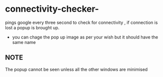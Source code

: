 # connectivity-checker-
pings google every three second to check for connectivity , if connection is lost a popup is brought up.

  - you can chage the pop up image as per your wish but it should have the same name

NOTE
-----
The popup cannot be seen unless all the other windows are minimised
